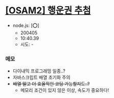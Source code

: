 # [[OSAM2] 행운권 추첨](https://doky.space/osam2019/2020/03/28/osam01.html#2-%ED%96%89%EC%9A%B4%EA%B6%8C-%EC%B6%94%EC%B2%A8)

- node.js: [:o:]
  - 200405
  - 10:40.39
  - 시도: -


### 메모
 - 다이내믹 프로그래밍 일종..?
 - 자바스크립트 배열 초기화 주의
 - ~~배열 말고 더 효율적인 코딩 가능할지도..?~~
   - 메모리 조건이 있지 않은 이상, 속도가 중요하다!